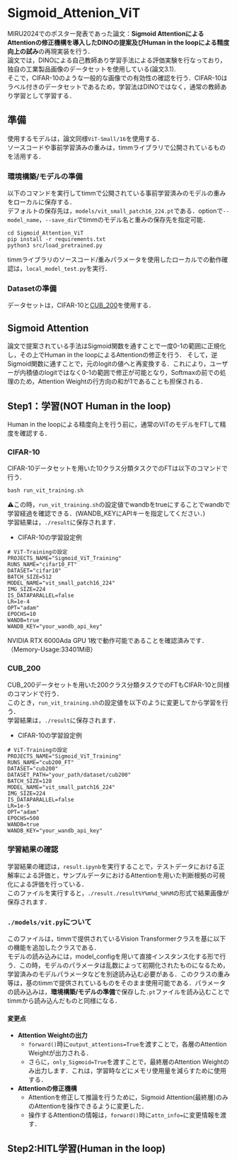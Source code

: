 # Sigmoid_Attenion_ViT
MIRU2024でのポスター発表であった論文：**Sigmoid AttentionによるAttentionの修正機構を導入したDINOの提案及びHuman in the loopによる精度向上の試み**の再現実装を行う．<br>
論文では，DINOによる自己教師あり学習手法による評価実験を行なっており，独自の工業製品画像のデータセットを使用している(論文3.1).<br>
そこで，CIFAR-10のような一般的な画像での有効性の確認を行う．CIFAR-10はラベル付きのデータセットであるため，学習法はDINOではなく，通常の教師あり学習として学習する．<br>

## 準備
使用するモデルは，論文同様`ViT-Small/16`を使用する．<br>
ソースコードや事前学習済みの重みは，timmライブラリで公開されているものを活用する．
### 環境構築/モデルの準備
以下のコマンドを実行してtimmで公開されている事前学習済みのモデルの重みをローカルに保存する．<br>
デフォルトの保存先は，`models/vit_small_patch16_224.pt`である．optionで`--model_name`，`--save_dir`でtimmのモデル名と重みの保存先を指定可能．
```
cd Sigmoid_Attention_ViT
pip install -r requirements.txt
python3 src/load_pretrained.py 
```
timmライブラリのソースコード/重みパラメータを使用したローカルでの動作確認は，`local_model_test.py`を実行．

### Datasetの準備
データセットは，CIFAR-10と[CUB_200](https://www.vision.caltech.edu/datasets/cub_200_2011/)を使用する．
<!-- 
CIFAR-10データセットでのViT学習時には，自動的にダウンロードされるようになっているが，CUB_200の学習には，事前にデータセットをダウンロードしておく必要がある．<br>
[ここ](https://data.caltech.edu/records/65de6-vp158)からデータセットをダウンロードして任意の場所に保存してください．
-->

## Sigmoid Attention
論文で提案されている手法はSigmoid関数を通すことで一度0-1の範囲に正規化し，その上でHuman in the loopによるAttentionの修正を行う．
そして，逆Sigmoid関数に通すことで，元のlogitの値へと再変換する．これにより，ユーザーが内積値のlogitではなく0-1の範囲で修正が可能となり，Softmaxの前での処理のため，Attention Weightの行方向の和が1であることも担保される．


## Step1：学習(NOT Human in the loop)
Human in the loopによる精度向上を行う前に，通常のViTのモデルをFTして精度を確認する．
### CIFAR-10
CIFAR-10データセットを用いた10クラス分類タスクでのFTは以下のコマンドで行う．
```
bash run_vit_training.sh
```
⚠️この時，`run_vit_training.sh`の設定値でwandbをtrueにすることでwandbで学習経過を確認できる．(WANDB_KEYにAPIキーを指定してください．)<br>
学習結果は，`./result`に保存されます．
- CIFAR-10の学習設定例
```
# ViT-Trainingの設定
PROJECTS_NAME="Sigmoid_ViT_Training"
RUNS_NAME="cifar10_FT"
DATASET="cifar10"
BATCH_SIZE=512
MODEL_NAME="vit_small_patch16_224"
IMG_SIZE=224
IS_DATAPARALLEL=false
LR=1e-4
OPT="adam"
EPOCHS=10
WANDB=true
WANDB_KEY="your_wandb_api_key"
```
NVIDIA RTX 6000Ada GPU 1枚で動作可能であることを確認済みです．（Memory-Usage:33401MiB）

### CUB_200
CUB_200データセットを用いた200クラス分類タスクでのFTもCIFAR-10と同様のコマンドで行う．<br>
このとき，`run_vit_training.sh`の設定値を以下のように変更してから学習を行う．<br>
学習結果は，`./result`に保存されます．
- CIFAR-10の学習設定例
```
# ViT-Trainingの設定
PROJECTS_NAME="Sigmoid_ViT_Training"
RUNS_NAME="cub200_FT"
DATASET="cub200"
DATASET_PATH="your_path/dataset/cub200"
BATCH_SIZE=128
MODEL_NAME="vit_small_patch16_224"
IMG_SIZE=224
IS_DATAPARALLEL=false
LR=1e-5
OPT="adam"
EPOCHS=500
WANDB=true
WANDB_KEY="your_wandb_api_key"
```
### 学習結果の確認
学習結果の確認は，`result.ipynb`を実行することで，テストデータにおける正解率による評価と，サンプルデータにおけるAttentionを用いた判断根拠の可視化による評価を行っている．<br>
このファイルを実行すると，`./result./result%Y%m%d_%H%M`の形式で結果画像が保存されます．

### `./models/vit.py`について
このファイルは，timmで提供されているVision Transformerクラスを基に以下の機能を追加したクラスである．<br>
モデルの読み込みには，model_configを用いて直接インスタンス化する形で行う．この時，モデルのパラメータは乱数によって初期化されたものになるため，学習済みのモデルパラメータなどを別途読み込む必要がある．このクラスの重み等は，基のtimmで提供されているものをそのまま使用可能である．パラメータの読み込みは，**環境構築/モデルの準備**で保存した`.pt`ファイルを読み込むことでtimmから読み込んだものと同様になる．<br>
#### 変更点
- **Attention Weightの出力**
  - `forward()`時に`output_attentions=True`を渡すことで，各層のAttention Weightが出力される．
  - さらに，`only_Sigmoid=True`を渡すことで，最終層のAttention Weightのみ出力します．これは，学習時などにメモリ使用量を減らすために使用する．
- **Attentionの修正機構**
  - Attentionを修正して推論を行うために，Sigmoid Attention(最終層)のみのAttentionを操作できるように変更した．
  - 操作するAttentionの情報は，`forward()`時に`attn_info=`に変更情報を渡す．

## Step2:HITL学習(Human in the loop)
